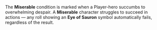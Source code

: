 The **Miserable** condition is marked when a Player-hero succumbs to overwhelming despair. A **Miserable** character struggles to succeed in actions — any roll showing an **Eye of Sauron** symbol automatically fails, regardless of the result.
